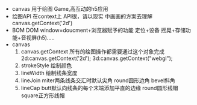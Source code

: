 - canvas 用于绘图 Game,高互动的h5应用
- 绘图API 在context上 API很，请以现实
    中画画的方案去理解 canvas.getContext('2d')
- BOM DOM
    window=doucment+浏览器赋予的功能 定位+设备 
    摇晃+存储功能+音视屏(h5).....
- canvas
    1. canvas.getContext 所有的绘图操作都需要通过这个对象完成
        2d:canvas.getContext('2d');
        3d:canvas.getContext("webgl");
    2. strokeStyle 绘制颜色
    3. lineWidth 绘制线条宽度
    4. lineJoin miter两条线条交汇时默认尖角 round圆形边角 bevel斜角
    5. lineCap butt默认向线条的每个末端添加平直的边缘 round圆形线帽 square正方形线帽